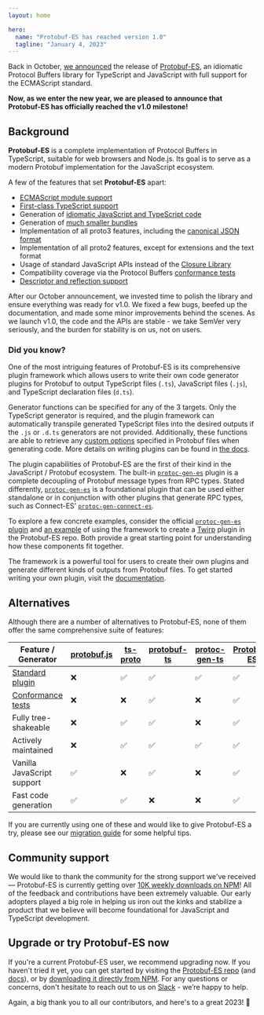 ```yaml
---
layout: home

hero:
  name: "Protobuf-ES has reached version 1.0"
  tagline: "January 4, 2023"
---
```


Back in October, [we announced](/blog/protobuf-es-the-protocol-buffers-typescript-javascript-runtime-we-all-deserve/index.md) the release of [Protobuf-ES](https://github.com/bufbuild/protobuf-es/), an idiomatic Protocol Buffers library for TypeScript and JavaScript with full support for the ECMAScript standard.

**Now, as we enter the new year, we are pleased to announce that Protobuf-ES has officially reached the v1.0 milestone!**

## Background

**Protobuf-ES** is a complete implementation of Protocol Buffers in TypeScript, suitable for web browsers and Node.js. Its goal is to serve as a modern Protobuf implementation for the JavaScript ecosystem.

A few of the features that set **Protobuf-ES** apart:

- [ECMAScript module support](/blog/protobuf-es-the-protocol-buffers-typescript-javascript-runtime-we-all-deserve/index.md#ecmascript-module-support)
- [First-class TypeScript support](/blog/protobuf-es-the-protocol-buffers-typescript-javascript-runtime-we-all-deserve/index.md#first-class-typescript-support)
- Generation of [idiomatic JavaScript and TypeScript code](https://github.com/bufbuild/protobuf-es/blob/main/docs/generated_code.md)
- Generation of [much smaller bundles](https://github.com/bufbuild/protobuf-es/blob/main/packages/bundle-size)
- Implementation of all proto3 features, including the [canonical JSON format](https://developers.google.com/protocol-buffers/docs/proto3#json)
- Implementation of all proto2 features, except for extensions and the text format
- Usage of standard JavaScript APIs instead of the [Closure Library](http://googlecode.blogspot.com/2009/11/introducing-closure-tools.html)
- Compatibility coverage via the Protocol Buffers [conformance tests](https://github.com/bufbuild/protobuf-es/blob/main/packages/protobuf-conformance)
- [Descriptor and reflection support](https://github.com/bufbuild/protobuf-es/blob/main/docs/runtime_api.md#reflection)

After our October announcement, we invested time to polish the library and ensure everything was ready for v1.0. We fixed a few bugs, beefed up the documentation, and made some minor improvements behind the scenes. As we launch v1.0, the code and the APIs are stable - we take SemVer very seriously, and the burden for stability is on us, not on users.

### Did you know?

One of the most intriguing features of Protobuf-ES is its comprehensive plugin framework which allows users to write their own code generator plugins for Protobuf to output TypeScript files (`.ts`), JavaScript files (`.js`), and TypeScript declaration files (`d.ts`).

Generator functions can be specified for any of the 3 targets. Only the TypeScript generator is required, and the plugin framework can automatically transpile generated TypeScript files into the desired outputs if the `.js` or `.d.ts` generators are not provided. Additionally, these functions are able to retrieve any [custom options](https://developers.google.com/protocol-buffers/docs/proto3#customoptions) specified in Protobuf files when generating code. More details on writing plugins can be found in [the docs](https://github.com/bufbuild/protobuf-es/blob/main/docs/writing_plugins.md#providing-generator-functions).

The plugin capabilities of Protobuf-ES are the first of their kind in the JavaScript / Protobuf ecosystem. The built-in [`protoc-gen-es`](https://github.com/bufbuild/protobuf-es/tree/main/packages/protoc-gen-es) plugin is a complete decoupling of Protobuf message types from RPC types. Stated differently, [`protoc-gen-es`](https://github.com/bufbuild/protobuf-es/tree/main/packages/protoc-gen-es) is a foundational plugin that can be used either standalone or in conjunction with other plugins that generate RPC types, such as Connect-ES’ [`protoc-gen-connect-es`](https://github.com/connectrpc/connect-es/tree/main/packages/protoc-gen-connect-es).

To explore a few concrete examples, consider the official [`protoc-gen-es` plugin](https://github.com/bufbuild/protobuf-es/tree/main/packages/protoc-gen-es) and [an example](https://github.com/bufbuild/protobuf-es/tree/main/packages/protoplugin-example) of using the framework to create a [Twirp](https://twitchtv.github.io/twirp/docs/spec_v7.html) plugin in the Protobuf-ES repo. Both provide a great starting point for understanding how these components fit together.

The framework is a powerful tool for users to create their own plugins and generate different kinds of outputs from Protobuf files. To get started writing your own plugin, visit the [documentation](https://github.com/bufbuild/protobuf-es/blob/main/docs/writing_plugins.md).

## Alternatives

Although there are a number of alternatives to Protobuf-ES, none of them offer the same comprehensive suite of features:

| Feature / Generator                                                                                                                       | [protobuf.js](https://github.com/protobufjs/protobuf.js) | [ts-proto](https://github.com/stephenh/ts-proto) | [protobuf-ts](https://github.com/timostamm/protobuf-ts) | [protoc-gen-ts](https://github.com/thesayyn/protoc-gen-ts) | [Protobuf-ES](https://github.com/bufbuild/protobuf-es) |
| ----------------------------------------------------------------------------------------------------------------------------------------- | -------------------------------------------------------- | ------------------------------------------------ | ------------------------------------------------------- | ---------------------------------------------------------- | ------------------------------------------------------ |
| [Standard plugin](/docs/reference/images/index.md#plugins)                                                                                | ❌                                                       | ✅                                               | ✅                                                      | ✅                                                         | ✅                                                     |
| [Conformance tests](https://github.com/protocolbuffers/protobuf/tree/main/conformance#protocol-buffers---googles-data-interchange-format) | ❌                                                       | ❌                                               | ✅                                                      | ❌                                                         | ✅                                                     |
| Fully tree-shakeable                                                                                                                      | ❌                                                       | ✅                                               | ✅                                                      | ❌                                                         | ✅                                                     |
| Actively maintained                                                                                                                       | ❌                                                       | ✅                                               | ✅                                                      | ✅                                                         | ✅                                                     |
| Vanilla JavaScript support                                                                                                                | ✅                                                       | ❌                                               | ✅                                                      | ❌                                                         | ✅                                                     |
| Fast code generation                                                                                                                      | ✅                                                       | ✅                                               | ❌                                                      | ❌                                                         | ✅                                                     |

If you are currently using one of these and would like to give Protobuf-ES a try, please see our [migration guide](https://github.com/bufbuild/protobuf-es/blob/main/docs/migrating.md) for some helpful tips.

## Community support

We would like to thank the community for the strong support we've received — Protobuf-ES is currently getting over [10K weekly downloads on NPM](https://www.npmjs.com/package/@bufbuild/protobuf)! All of the feedback and contributions have been extremely valuable. Our early adopters played a big role in helping us iron out the kinks and stabilize a product that we believe will become foundational for JavaScript and TypeScript development.

## Upgrade or try Protobuf-ES now

If you're a current Protobuf-ES user, we recommend upgrading now. If you haven't tried it yet, you can get started by visiting the [Protobuf-ES repo](https://github.com/bufbuild/protobuf-es/) (and [docs](https://github.com/bufbuild/protobuf-es#documentation)), or by [downloading it directly from NPM](https://www.npmjs.com/package/@bufbuild/protobuf). For any questions or concerns, don't hesitate to reach out to us on [Slack](https://buf.build/b/slack) - we’re happy to help.

Again, a big thank you to all our contributors, and here's to a great 2023! 🎉

‍
